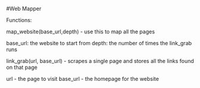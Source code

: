 #Web Mapper

Functions:

map_website(base_url,depth) - use this to map all the pages

base_url: the website to start from
depth: the number of times the link_grab runs

link_grab(url, base_url) - scrapes a single page and stores all the links found on that page

url - the page to visit
base_url - the homepage for the website
